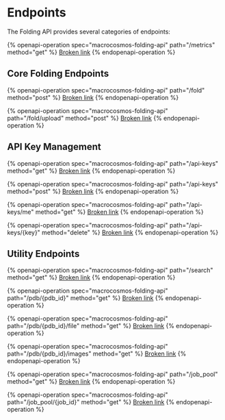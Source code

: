 # Endpoints

The Folding API provides several categories of endpoints:

{% openapi-operation spec="macrocosmos-folding-api" path="/metrics" method="get" %}
[Broken link](broken-reference)
{% endopenapi-operation %}

## Core Folding Endpoints

{% openapi-operation spec="macrocosmos-folding-api" path="/fold" method="post" %}
[Broken link](broken-reference)
{% endopenapi-operation %}

{% openapi-operation spec="macrocosmos-folding-api" path="/fold/upload" method="post" %}
[Broken link](broken-reference)
{% endopenapi-operation %}

## API Key Management&#x20;

{% openapi-operation spec="macrocosmos-folding-api" path="/api-keys" method="get" %}
[Broken link](broken-reference)
{% endopenapi-operation %}

{% openapi-operation spec="macrocosmos-folding-api" path="/api-keys" method="post" %}
[Broken link](broken-reference)
{% endopenapi-operation %}

{% openapi-operation spec="macrocosmos-folding-api" path="/api-keys/me" method="get" %}
[Broken link](broken-reference)
{% endopenapi-operation %}

{% openapi-operation spec="macrocosmos-folding-api" path="/api-keys/{key}" method="delete" %}
[Broken link](broken-reference)
{% endopenapi-operation %}

## Utility Endpoints

{% openapi-operation spec="macrocosmos-folding-api" path="/search" method="get" %}
[Broken link](broken-reference)
{% endopenapi-operation %}

{% openapi-operation spec="macrocosmos-folding-api" path="/pdb/{pdb_id}" method="get" %}
[Broken link](broken-reference)
{% endopenapi-operation %}

{% openapi-operation spec="macrocosmos-folding-api" path="/pdb/{pdb_id}/file" method="get" %}
[Broken link](broken-reference)
{% endopenapi-operation %}

{% openapi-operation spec="macrocosmos-folding-api" path="/pdb/{pdb_id}/images" method="get" %}
[Broken link](broken-reference)
{% endopenapi-operation %}

{% openapi-operation spec="macrocosmos-folding-api" path="/job_pool" method="get" %}
[Broken link](broken-reference)
{% endopenapi-operation %}

{% openapi-operation spec="macrocosmos-folding-api" path="/job_pool/{job_id}" method="get" %}
[Broken link](broken-reference)
{% endopenapi-operation %}
